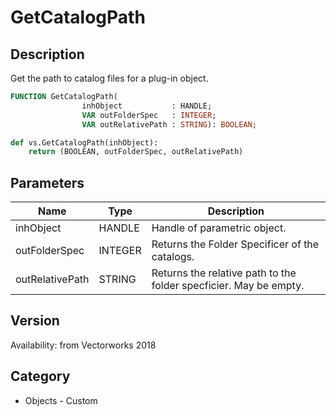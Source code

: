 # GetCatalogPath

## Description
Get the path to catalog files for a plug-in object.

```pascal
FUNCTION GetCatalogPath(
				inhObject           : HANDLE;
				VAR outFolderSpec   : INTEGER;
				VAR outRelativePath : STRING): BOOLEAN;
```

```python
def vs.GetCatalogPath(inhObject):
    return (BOOLEAN, outFolderSpec, outRelativePath)
```

## Parameters
|Name|Type|Description|
|---|---|---|
|inhObject|HANDLE|Handle of parametric object.|
|outFolderSpec|INTEGER|Returns the Folder Specificer of the catalogs.|
|outRelativePath|STRING|Returns the relative path to the folder specficier. May be empty.|

## Version
Availability: from Vectorworks 2018

## Category
* Objects - Custom

